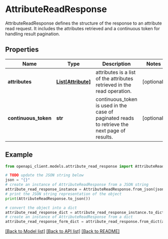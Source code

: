 # AttributeReadResponse

AttributeReadResponse defines the structure of the response to an attribute read request. It includes the attributes retrieved and a continuous token for handling result pagination.

## Properties

Name | Type | Description | Notes
------------ | ------------- | ------------- | -------------
**attributes** | [**List[Attribute]**](Attribute.md) | attributes is a list of the attributes retrieved in the read operation. | [optional] 
**continuous_token** | **str** | continuous_token is used in the case of paginated reads to retrieve the next page of results. | [optional] 

## Example

```python
from openapi_client.models.attribute_read_response import AttributeReadResponse

# TODO update the JSON string below
json = "{}"
# create an instance of AttributeReadResponse from a JSON string
attribute_read_response_instance = AttributeReadResponse.from_json(json)
# print the JSON string representation of the object
print(AttributeReadResponse.to_json())

# convert the object into a dict
attribute_read_response_dict = attribute_read_response_instance.to_dict()
# create an instance of AttributeReadResponse from a dict
attribute_read_response_form_dict = attribute_read_response.from_dict(attribute_read_response_dict)
```
[[Back to Model list]](../README.md#documentation-for-models) [[Back to API list]](../README.md#documentation-for-api-endpoints) [[Back to README]](../README.md)


